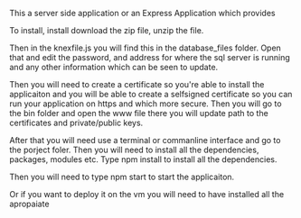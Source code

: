 This a server side application or an Express Application which provides

To install, install download the zip file, unzip the file. 

Then in the knexfile.js you will find this in the database_files folder. Open that and edit the password, and address for where the sql server is running and any other information which can be seen to update.

Then you will need to create a certificate so  you're able to install the applicaiton and you will be able to create a selfsigned certificate so you can run your application on https and which more secure. Then you will go to the bin folder and open the www file there you will update path to the certificates and private/public keys.

After that you will need use a terminal or commanline interface and go to the porject foler. Then you will need to install all the dependencies, packages, modules etc. Type npm install to install all the dependencies. 

Then you will need to type npm start to start the applicaiton. 

Or if you want to deploy it on the vm you will need to have installed all the apropaiate 
